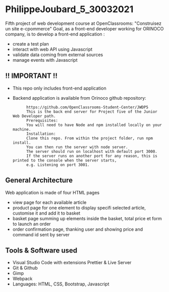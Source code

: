 # PhilippeJoubard_5_30032021
Fifth project of web development course at OpenClassrooms:  "Construisez un site e-cpommerce"
Goal, as a front-end developer working for ORINOCO company, is to develop a front-end application :
- create a test plan
- interact with web API using Javascript
- validate data coming from external sources
- manage events with Javascript

## !! IMPORTANT !!
- This repo only includes front-end application
- Backend application is available from Orinoco github repository: 

			https://github.com/OpenClassrooms-Student-Center/JWDP5
			This is the back end server for Project five of the Junior Web Developer path.
			Prerequisites:
			You will need to have Node and npm installed locally on your machine.
			Installation:
			Clone this repo. From within the project folder, run npm install.
			You can then run the server with node server. 
			The server should run on localhost with default port 3000.
			If the server runs on another port for any reason, this is printed to the console when the server starts,
			e.g. Listening on port 3001.

## General Architecture
Web application is made of four HTML pages
- view page for each available article
- product page for one element to display specifi selected article, customise it and add it to basket
- basket page summing up elements inside the basket, total price et form to launch an order
- order confirmation page, thanking user and showing price and command id sent by server

## Tools & Software used
- Visual Studio Code with extensions Prettier & Live Server
- Git & Github
- Gimp
- Webpack
- Languages: HTML, CSS, Bootstrap, Javascript
